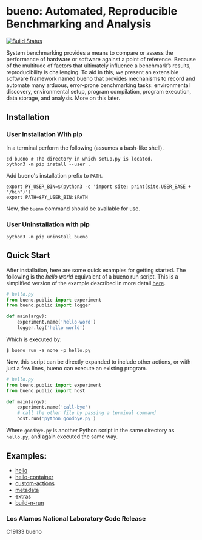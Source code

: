 # bueno: Automated, Reproducible Benchmarking and Analysis

[![Build Status](https://travis-ci.com/lanl/bueno.svg?branch=master)
](https://travis-ci.com/lanl/bueno)

System benchmarking provides a means to compare or assess the performance of
hardware or software against a point of reference. Because of the multitude of
factors that ultimately influence a benchmark’s results, reproducibility is
challenging. To aid in this, we present an extensible software framework named
bueno that provides mechanisms to record and automate many arduous, error-prone
benchmarking tasks: environmental discovery, environmental setup, program
compilation, program execution, data storage, and analysis. More on this later.

## Installation

### User Installation With pip
In a terminal perform the following (assumes a bash-like shell).
```
cd bueno # The directory in which setup.py is located.
python3 -m pip install --user .
```
Add bueno's installation prefix to `PATH`.
```
export PY_USER_BIN=$(python3 -c 'import site; print(site.USER_BASE + "/bin")')
export PATH=$PY_USER_BIN:$PATH
```
Now, the `bueno` command should be available for use.

### User Uninstallation with pip
```
python3 -m pip uninstall bueno
```

## Quick Start
After installation, here are some quick examples for getting started.
The following is the *hello world* equivalent of a bueno run script.
This is a simplified version of the example described in more detail
[here](https://lanl.github.io/bueno/html/bueno-run-getting-started.html).
```python
# hello.py
from bueno.public import experiment
from bueno.public import logger

def main(argv):
    experiment.name('hello-word')
    logger.log('hello world')
```
Which is executed by:
```
$ bueno run -a none -p hello.py
```

Now, this script can be directly expanded to include other actions,
or with just a few lines, bueno can execute an existing program.
```python
# hello.py
from bueno.public import experiment
from bueno.public import host

def main(argv):
    experiment.name('call-bye')
    # call the other file by passing a terminal command
    host.run('python goodbye.py')
```
Where `goodbye.py` is another Python script in the same directory as `hello.py`,
and again executed the same way.

## Examples:
* [hello](./examples/hello)
* [hello-container](./examples/hello-container)
* [custom-actions](./examples/custom-actions)
* [metadata](./examples/metadata)
* [extras](./examples/extras)
* [build-n-run](./examples/build-n-run)

### Los Alamos National Laboratory Code Release
C19133 bueno
